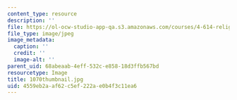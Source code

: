 ```yaml
---
content_type: resource
description: ''
file: https://ol-ocw-studio-app-qa.s3.amazonaws.com/courses/4-614-religious-architecture-and-islamic-cultures-fall-2002/4559eb2aaf62c5ef222ae0b4f3c11ea6_1070thumbnail.jpg
file_type: image/jpeg
image_metadata:
  caption: ''
  credit: ''
  image-alt: ''
parent_uid: 68abeaab-4eff-532c-e858-18d3ffb567bd
resourcetype: Image
title: 1070thumbnail.jpg
uid: 4559eb2a-af62-c5ef-222a-e0b4f3c11ea6
---
```

